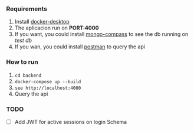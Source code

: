 ### Requirements
1. Install [docker-desktop](https://docs.docker.com/desktop/install/windows-install/)
2. The aplicacion run on **PORT:4000**
3. If you want, you could install [mongo-compass](https://www.mongodb.com/products/tools/compass) to see the db running on *test db*
4. If you wan, you could install [postman](https://www.postman.com/downloads/) to query the api
### How to run
1. `cd backend`
2. `docker-compose up --build`
3. `see http://localhost:4000`
4. Query the api

### TODO
- [ ] Add JWT for active sessions on login Schema